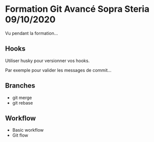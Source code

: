 # Formation Git Avancé Sopra Steria 09/10/2020

Vu pendant la formation...

## Hooks

Utiliser husky pour versionner vos hooks.

Par exemple pour valider les messages de commit...

## Branches

* git merge
* git rebase

## Workflow

* Basic workflow 
* Git flow
